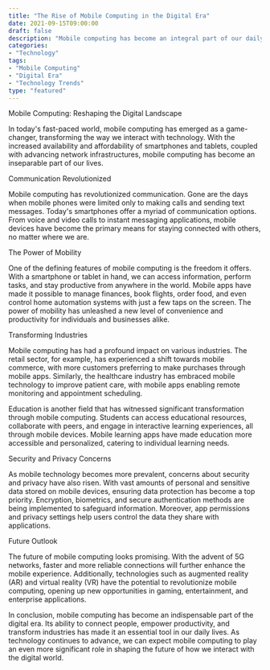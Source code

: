 ```yaml
---
title: "The Rise of Mobile Computing in the Digital Era"
date: 2021-09-15T09:00:00
draft: false
description: "Mobile computing has become an integral part of our daily lives, revolutionizing the way we connect, communicate, and work. This article explores the key trends and advancements in mobile technology, highlighting its impact on various industries."
categories:
- "Technology"
tags:
- "Mobile Computing"
- "Digital Era"
- "Technology Trends"
type: "featured"
---
```


Mobile Computing: Reshaping the Digital Landscape

In today's fast-paced world, mobile computing has emerged as a game-changer, transforming the way we interact with technology. With the increased availability and affordability of smartphones and tablets, coupled with advancing network infrastructures, mobile computing has become an inseparable part of our lives.

Communication Revolutionized

Mobile computing has revolutionized communication. Gone are the days when mobile phones were limited only to making calls and sending text messages. Today's smartphones offer a myriad of communication options. From voice and video calls to instant messaging applications, mobile devices have become the primary means for staying connected with others, no matter where we are.

The Power of Mobility

One of the defining features of mobile computing is the freedom it offers. With a smartphone or tablet in hand, we can access information, perform tasks, and stay productive from anywhere in the world. Mobile apps have made it possible to manage finances, book flights, order food, and even control home automation systems with just a few taps on the screen. The power of mobility has unleashed a new level of convenience and productivity for individuals and businesses alike.

Transforming Industries

Mobile computing has had a profound impact on various industries. The retail sector, for example, has experienced a shift towards mobile commerce, with more customers preferring to make purchases through mobile apps. Similarly, the healthcare industry has embraced mobile technology to improve patient care, with mobile apps enabling remote monitoring and appointment scheduling.

Education is another field that has witnessed significant transformation through mobile computing. Students can access educational resources, collaborate with peers, and engage in interactive learning experiences, all through mobile devices. Mobile learning apps have made education more accessible and personalized, catering to individual learning needs.

Security and Privacy Concerns

As mobile technology becomes more prevalent, concerns about security and privacy have also risen. With vast amounts of personal and sensitive data stored on mobile devices, ensuring data protection has become a top priority. Encryption, biometrics, and secure authentication methods are being implemented to safeguard information. Moreover, app permissions and privacy settings help users control the data they share with applications.

Future Outlook

The future of mobile computing looks promising. With the advent of 5G networks, faster and more reliable connections will further enhance the mobile experience. Additionally, technologies such as augmented reality (AR) and virtual reality (VR) have the potential to revolutionize mobile computing, opening up new opportunities in gaming, entertainment, and enterprise applications.

In conclusion, mobile computing has become an indispensable part of the digital era. Its ability to connect people, empower productivity, and transform industries has made it an essential tool in our daily lives. As technology continues to advance, we can expect mobile computing to play an even more significant role in shaping the future of how we interact with the digital world.
